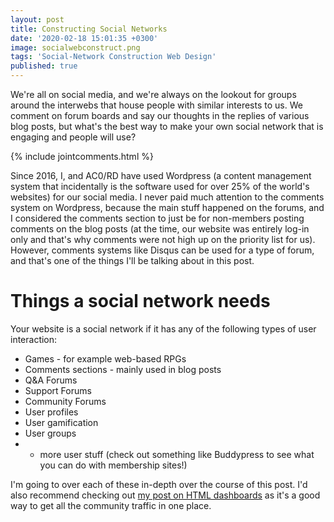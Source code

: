```yaml
---
layout: post
title: Constructing Social Networks
date: '2020-02-18 15:01:35 +0300'
image: socialwebconstruct.png
tags: 'Social-Network Construction Web Design'
published: true
---
```


We're all on social media, and we're always on the lookout for groups around the interwebs that house people with similar interests to us. We comment on forum boards and say our thoughts in the replies of various blog posts, but what's the best way to make your own social network that is engaging and people will use?

{% include jointcomments.html %}

Since 2016, I, and AC0/RD have used Wordpress (a content management system that incidentally is the software used for over 25% of the world's websites) for our social media. I never paid much attention to the comments system on Wordpress, because the main stuff happened on the forums, and I considered the comments section to just be for non-members posting comments on the blog posts (at the time, our website was entirely log-in only and that's why comments were not high up on the priority list for us). However, comments systems like Disqus can be used for a type of forum, and that's one of the things I'll be talking about in this post.

# Things a social network needs
Your website is a social network if it has any of the following types of user interaction:
* Games - for example web-based RPGs
* Comments sections - mainly used in blog posts
* Q&A Forums
* Support Forums
* Community Forums
* User profiles
* User gamification
* User groups 
* + more user stuff (check out something like Buddypress to see what you can do with membership sites!)

I'm going to over each of these in-depth over the course of this post. I'd also recommend checking out [my post on HTML dashboards](https://acord-robotics.github.io/acord-robotics.github11//2020/02/23/start-the-day-with-the-right-habit/ "HTML Dashboards") as it's a good way to get all the community traffic in one place.
